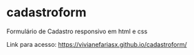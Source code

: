 # cadastroform
Formulário de Cadastro responsivo em html e css

Link para acesso: https://vivianefariasx.github.io/cadastroform/
